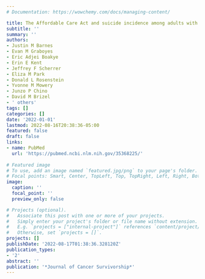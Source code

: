 ```yaml
---
# Documentation: https://wowchemy.com/docs/managing-content/

title: The Affordable Care Act and suicide incidence among adults with cancer
subtitle: ''
summary: ''
authors:
- Justin M Barnes
- Evan M Graboyes
- Eric Adjei Boakye
- Erin E Kent
- Jeffrey F Scherrer
- Eliza M Park
- Donald L Rosenstein
- Yvonne M Mowery
- Junzo P Chino
- David M Brizel
- ' others'
tags: []
categories: []
date: '2022-01-01'
lastmod: 2022-08-16T20:38:36-05:00
featured: false
draft: false
links:
- name: PubMed
  url: 'https://pubmed.ncbi.nlm.nih.gov/35368225/'
  
# Featured image
# To use, add an image named `featured.jpg/png` to your page's folder.
# Focal points: Smart, Center, TopLeft, Top, TopRight, Left, Right, BottomLeft, Bottom, BottomRight.
image:
  caption: ''
  focal_point: ''
  preview_only: false

# Projects (optional).
#   Associate this post with one or more of your projects.
#   Simply enter your project's folder or file name without extension.
#   E.g. `projects = ["internal-project"]` references `content/project/deep-learning/index.md`.
#   Otherwise, set `projects = []`.
projects: []
publishDate: '2022-08-17T01:38:36.328120Z'
publication_types:
- '2'
abstract: ''
publication: '*Journal of Cancer Survivorship*'
---
```

